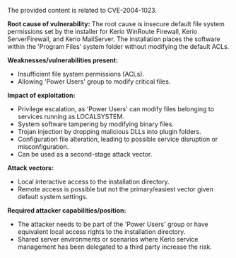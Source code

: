 The provided content is related to CVE-2004-1023.

**Root cause of vulnerability:**
The root cause is insecure default file system permissions set by the installer for Kerio WinRoute Firewall, Kerio ServerFirewall, and Kerio MailServer. The installation places the software within the 'Program Files' system folder without modifying the default ACLs.

**Weaknesses/vulnerabilities present:**
- Insufficient file system permissions (ACLs).
- Allowing 'Power Users' group to modify critical files.

**Impact of exploitation:**
- Privilege escalation, as 'Power Users' can modify files belonging to services running as LOCALSYSTEM.
- System software tampering by modifying binary files.
- Trojan injection by dropping malicious DLLs into plugin folders.
- Configuration file alteration, leading to possible service disruption or misconfiguration.
- Can be used as a second-stage attack vector.

**Attack vectors:**
- Local interactive access to the installation directory.
- Remote access is possible but not the primary/easiest vector given default system settings.

**Required attacker capabilities/position:**
- The attacker needs to be part of the 'Power Users' group or have equivalent local access rights to the installation directory.
- Shared server environments or scenarios where Kerio service management has been delegated to a third party increase the risk.